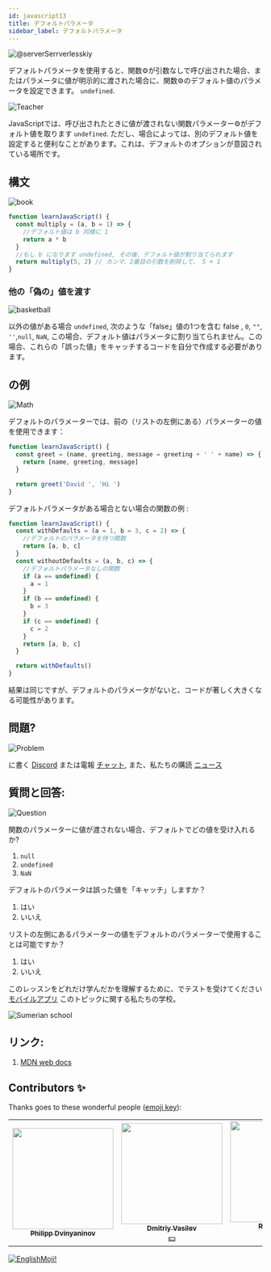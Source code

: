 ```yaml
---
id: javascript13
title: デフォルトパラメータ
sidebar_label: デフォルトパラメータ
---
```


![@serverSerrverlesskiy](/img/javascript/headers/25.jpg)

デフォルトパラメータを使用すると、関数⚙️が引数なしで呼び出された場合、またはパラメータに値が明示的に渡された場合に、関数⚙️のデフォルト値のパラメータを設定できます。 `undefined`.

![Teacher](https://media.giphy.com/media/3ohc10nduj1irsuzgA/giphy.gif)

JavaScriptでは、呼び出されたときに値が渡されない関数パラメーター⚙️がデフォルト値を取ります `undefined`. ただし、場合によっては、別のデフォルト値を設定すると便利なことがあります。これは、デフォルトのオプションが意図されている場所です。

## 構文

![book](https://media.giphy.com/media/l0HlOBZcl7sbV6LnO/giphy.gif)

```jsx live
function learnJavaScript() {
  const multiply = (a, b = 1) => {
    //デフォルト値は b 同様に 1
    return a * b
  }
  //もし b になります undefined, その後、デフォルト値が割り当てられます
  return multiply(5, 2) // カンマ、2番目の引数を削除して、 5 + 1
}
```

### 他の「偽の」値を渡す

![basketball](https://media.giphy.com/media/3oEdv5e5Zd2gsczAhG/giphy.gif)

以外の値がある場合 `undefined`, 次のような「false」値の1つを含む false  , `0`, `""`, `''`,`null`, `NaN`, この場合、デフォルト値はパラメータに割り当てられません。この場合、これらの「誤った値」をキャッチするコードを自分で作成する必要があります。

## の例

![Math](https://media.giphy.com/media/xT1Ra5h24Eliux3UVq/giphy.gif)

デフォルトのパラメーターでは、前の（リストの左側にある）パラメーターの値を使用できます：

```jsx live
function learnJavaScript() {
  const greet = (name, greeting, message = greeting + ' ' + name) => {
    return [name, greeting, message]
  }

  return greet('David ', 'Hi ')
}
```

デフォルトパラメータがある場合とない場合の関数の例  :

```jsx live
function learnJavaScript() {
  const withDefaults = (a = 1, b = 3, c = 2) => {
    //デフォルトのパラメータを持つ関数
    return [a, b, c]
  }
  const withoutDefaults = (a, b, c) => {
    //デフォルトパラメータなしの関数
    if (a == undefined) {
      a = 1
    }
    if (b == undefined) {
      b = 3
    }
    if (c == undefined) {
      c = 2
    }
    return [a, b, c]
  }

  return withDefaults()
}
```

結果は同じですが、デフォルトのパラメータがないと、コードが著しく大きくなる可能性があります。

## 問題?

![Problem](https://media.giphy.com/media/xTiTnGeUsWOEwsGoG4/giphy.gif)

に書く [Discord](https://discord.gg/6GDAfXn) または電報 [チャット](https://t.me/jscampapp), また、私たちの購読 [ニュース](https://t.me/javascriptapp)

## 質問と回答:

![Question](https://media.giphy.com/media/l0HlRnAWXxn0MhKLK/giphy.gif)

関数のパラメーターに値が渡されない場合、デフォルトでどの値を受け入れるか?

1. `null`
2. `undefined`
3. `NaN`

デフォルトのパラメータは誤った値を「キャッチ」しますか？

1. はい
2. いいえ

リストの左側にあるパラメーターの値をデフォルトのパラメーターで使用することは可能ですか？

1. はい
2. いいえ

このレッスンをどれだけ学んだかを理解するために、でテストを受けてください [モバイルアプリ](http://onelink.to/njhc95) このトピックに関する私たちの学校。

![Sumerian school](/img/app.jpg)

## リンク:

1.  [MDN web docs](https://developer.mozilla.org/ru/docs/Web/JavaScript/Reference/Functions/Default_parameters)

## Contributors ✨

Thanks goes to these wonderful people ([emoji key](https://allcontributors.org/docs/en/emoji-key)):

<!-- ALL-CONTRIBUTORS-LIST:START - Do not remove or modify this section -->
<!-- prettier-ignore-start -->
<!-- markdownlint-disable -->
<table>
  <tr>
    <td align="center"><a href="https://github.com/FELiX-RN"><img src="https://avatars0.githubusercontent.com/u/72006627?v=4?s=200" width="200px;" alt=""/><br /><sub><b>Philipp Dvinyaninov</b></sub></a><br /><a href="https://github.com/gHashTag/react-native-village/commits?author=FELiX-RN" title="Documentation">  </a></td>
    <td align="center"><a href="https://fullstackserverless.github.io/"><img src="https://avatars0.githubusercontent.com/u/6774813?v=4?s=200" width="200px;" alt=""/><br /><sub><b>Dmitriy Vasilev</b></sub></a><br /><a href="#financial-gHashTag" title="Financial">💵</a></td>
    <td align="center"><a href="https://github.com/Resoner2005"><img src="https://avatars1.githubusercontent.com/u/75675814?v=4?s=200" width="200px;" alt=""/><br /><sub><b>Resoner2005</b></sub></a><br /><a href="https://github.com/gHashTag/react-native-village/issues?q=author%3AResoner2005" title="Bug reports">🐛 🎨 🖋</a></td>
    <td align="center"><a href="https://github.com/Navernoss"><img src="https://avatars0.githubusercontent.com/u/75784137?v=4?s=200" width="200px;" alt=""/><br /><sub><b>Navernoss</b></sub></a><br /><a href="#content-Navernoss" title="Content">🖋 🐛 🎨 </a></td>
  </tr>
  
</table>

<!-- markdownlint-restore -->
<!-- prettier-ignore-end -->

<!-- ALL-CONTRIBUTORS-LIST:END -->

[![EnglishMoji!](/img/logo/NeuroCoder.png)](https://vk.com/neurocoder)
